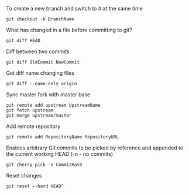 To create a new branch and switch to it at the same time
```
git checkout -b BranchName
```

What has changed in a file before committing to git?
```
git diff HEAD
```

Diff between two commits
```
git diff OldCommit NewCommit
```

Get diff name changing files
```
git diff --name-only origin
```

Sync master fork with master base
```
git remote add upstream UpstreamName
git fetch upstream
git merge upstream/master
```

Add remote repository
```
git remote add RepositoryName RepositoryURL
```

Enables arbitrary Git commits to be picked by reference and appended to the current working HEAD (-n - no commits)
```
git cherry-pick -n CommitHash
```

Reset changes
```
git reset --hard HEAD^
```
